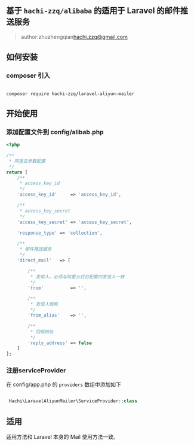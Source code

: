 ## 基于 `hachi-zzq/alibaba` 的适用于 Laravel 的邮件推送服务

> author:zhuzhengqian<hachi.zzq@gmail.com>


## 如何安装

### composer 引入

```$shell

composer require hachi-zzq/laravel-aliyun-mailer

```

## 开始使用

### 添加配置文件到 config/alibab.php

```php
<?php

/**
 * 阿里云参数配置
 */
return [
    /**
     * access_key_id
     */
    'access_key_id'     => 'access_key_id',

    /**
     * access_key_secret
     */
    'access_key_secret' => 'access_key_secret',

    'response_type' => 'collection',

    /**
     * 邮件推送服务
     */
    'direct_mail'   => [

        /**
         * 发信人，必须与阿里云后台配置的发信人一致
         */
        'from'          => '',

        /**
         * 发信人昵称
         */
        'from_alias'    => '',

        /**
         * 回信地址
         */
        'reply_address' => false
    ]
];

```

### 注册serviceProvider

在 config/app.php 的 ``providers`` 数组中添加如下

```php

 Hachi\LaravelAliyunMailer\ServiceProvider::class

```
## 适用

适用方法和 Laravel 本身的 Mail 使用方法一致。















 